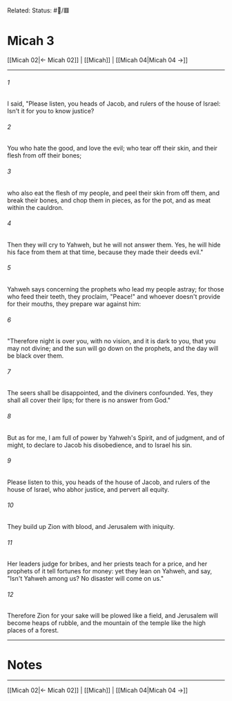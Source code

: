 Related:
Status: #📖/🟥
# Micah 3

[[Micah 02|← Micah 02]] | [[Micah]] | [[Micah 04|Micah 04 →]]
***



###### 1 
I said, "Please listen, you heads of Jacob, and rulers of the house of Israel: Isn't it for you to know justice? 

###### 2 
You who hate the good, and love the evil; who tear off their skin, and their flesh from off their bones; 

###### 3 
who also eat the flesh of my people, and peel their skin from off them, and break their bones, and chop them in pieces, as for the pot, and as meat within the cauldron. 

###### 4 
Then they will cry to Yahweh, but he will not answer them. Yes, he will hide his face from them at that time, because they made their deeds evil." 

###### 5 
Yahweh says concerning the prophets who lead my people astray; for those who feed their teeth, they proclaim, "Peace!" and whoever doesn't provide for their mouths, they prepare war against him: 

###### 6 
"Therefore night is over you, with no vision, and it is dark to you, that you may not divine; and the sun will go down on the prophets, and the day will be black over them. 

###### 7 
The seers shall be disappointed, and the diviners confounded. Yes, they shall all cover their lips; for there is no answer from God." 

###### 8 
But as for me, I am full of power by Yahweh's Spirit, and of judgment, and of might, to declare to Jacob his disobedience, and to Israel his sin. 

###### 9 
Please listen to this, you heads of the house of Jacob, and rulers of the house of Israel, who abhor justice, and pervert all equity. 

###### 10 
They build up Zion with blood, and Jerusalem with iniquity. 

###### 11 
Her leaders judge for bribes, and her priests teach for a price, and her prophets of it tell fortunes for money: yet they lean on Yahweh, and say, "Isn't Yahweh among us? No disaster will come on us." 

###### 12 
Therefore Zion for your sake will be plowed like a field, and Jerusalem will become heaps of rubble, and the mountain of the temple like the high places of a forest.

---
# Notes


***
[[Micah 02|← Micah 02]] | [[Micah]] | [[Micah 04|Micah 04 →]]
